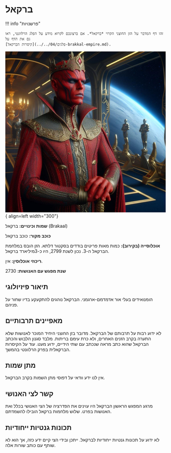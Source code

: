 # ברקאל

!!! info "פרשנויות"

    זהו דף המדבר על הזן החוצני הקרוי *ברקאל*. אם ברצונכם לקרוא מידע על הפלג הרלוונטי, ראו גם את הדף על
    [קיסרות הברקאל](../../פלגים/04-brakkal-empire.md).

![brakkal](assets/brakkal.jpg){ align=left width="300"}

**שמות וכינויים:** ברקאל (Brakaal)

**כוכב מקור:** כוכב ברקאל

**אוכלוסייה (בקירוב):** כמות מאות פריטים בודדים בסקטור דלתא. הזן הובס במלחמת הברקאל ה-3. נכון לשנת 2799, היו כ-3⁠⁠⁠⁠⁠⁠⁠מיליארד ברקאל.

**ריכוזי אוכלוסין:** אין.

**שנת מפגש עם האנושות:** 2730

## תיאור פיזיולוגי

הומנואידים בעלי אור אדמדמם-ארגמני. הברקאל נוהגים להתקעקע בדיו שחור על פניהם.

## מאפיינים תרבותיים

לא ידוע רבות על תרבותם של הברקאל. מדובר בזן החוצני היחיד המוכר לאנושות שלא התערה בקרב הזנים האחרים, ולא כרת עימם בריתות.
מלבד סגנון הלבוש והכתב הברקאל שהוא כתב מראה שנכתב עם שתי הידיים, ידוע מעט. עוד על הקיסרות הברקאלית בפרק הרלוונטי בהמשך.

## מתן שמות

אין לנו ידע וודאי על דפוסי מתן השמות בקרב הברקאל.

## קשר לצי האנושי

מרגע המפגש הראשון הברקאל היו עוינים את הפדרציה של הצי האנושי בכלל ואת האנושות בפרט. שלוש מלחמות ברקאל הובילו להשמדתם.

## תכונות גנטיות ייחודיות

לא ידוע על תכונות גנטיות ייחודיות לברקאל. ייתכן ובידי הצי קיים ידע כזה, אך הוא לא שותף עם כותב שורות אלה.
